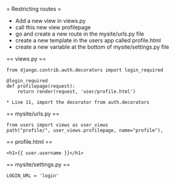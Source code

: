 
= Restricting routes =
* Add a new view in views.py
* call this new view profilepage
* go and create a new route in the mysite/urls.py file
* create a new template in the users app called profile.html
* create a new variable at the bottom of mysite/settings.py file

== views.py ==

	from django.contrib.auth.decorators import login_required

	@login_required
	def profilepage(request):
		return render(request, 'user/profile.html')
		
	* Line 11, import the decorator from auth.decorators

		
== mysite/urls.py ==

	from users import views as user_views
	path("profile/", user_views.profilepage, name="profile"),
	
== profile.html ==

	<h1>{{ user.username }}</h1>
	
== mysite/settings.py ==

	LOGIN_URL = 'login'

